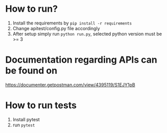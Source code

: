 # How to run?
1) Install the requirements by ``pip install -r requirements``
2) Change apitest/config.py file accordingly
3) After setup simply run `` python run.py ``, selected python version must be >= 3

# Documentation regarding APIs can be found on
https://documenter.getpostman.com/view/4395119/S1EJY1pB


# How to run tests

1) Install pytest
2) run `` pytest `` 